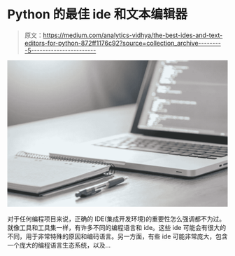 # Python 的最佳 ide 和文本编辑器

> 原文：<https://medium.com/analytics-vidhya/the-best-ides-and-text-editors-for-python-872ff1176c92?source=collection_archive---------5----------------------->

![](img/38e67986cc9d032745be25f91d96fced.png)

对于任何编程项目来说，正确的 IDE(集成开发环境)的重要性怎么强调都不为过。就像工具和工具集一样，有许多不同的编程语言和 ide。这些 ide 可能会有很大的不同，用于非常特殊的原因和编码语言。另一方面，有些 ide 可能非常庞大，包含一个庞大的编程语言生态系统，以及…